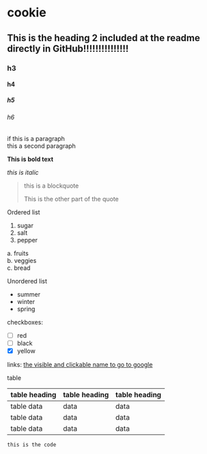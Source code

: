 # cookie 

## This is the heading 2 included at the readme directly in GitHub!!!!!!!!!!!!!!!

### h3

#### h4

##### h5

###### h6

if this is a paragraph  
this a second paragraph

**This is bold text**

_this is italic_

> this is a blockquote 
>  
> This is the other part of the quote

Ordered list
1. sugar
2. salt
3. pepper
 
a. fruits  
b. veggies  
c. bread  

Unordered list
- summer
- winter
- spring

checkboxes:

- [ ] red
- [ ] black
- [x] yellow

links:
[the visible and clickable name to go to google](https://google.com)

table

| table heading | table heading | table heading |
| ------------- | ------------- | ------------- |
| table data    | data          | data          |
| table data    | data          | data          |
| table data    | data          | data          |


``` this is the code ```
